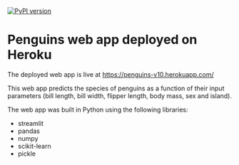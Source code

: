 [![PyPI version](https://badge.fury.io/py/sklearn.svg)](https://badge.fury.io/py/sklearn)

# Penguins web app deployed on Heroku

The deployed web app is live at https://penguins-v10.herokuapp.com/

This web app predicts the species of penguins as a function of their input parameters (bill length, bill width, flipper length, body mass, sex and island).

The web app was built in Python using the following libraries:
* streamlit
* pandas
* numpy
* scikit-learn
* pickle

